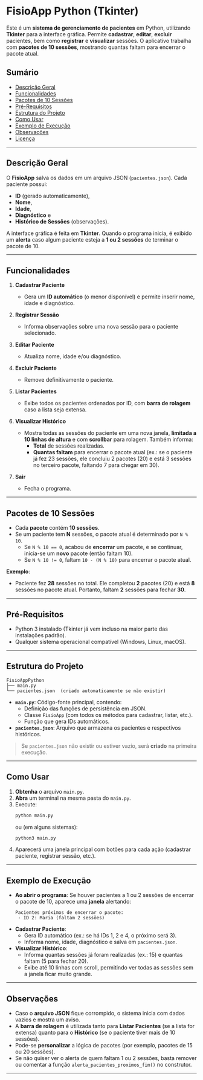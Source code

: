 # FisioApp Python (Tkinter)

Este é um **sistema de gerenciamento de pacientes** em Python, utilizando **Tkinter** para a interface gráfica. Permite **cadastrar**, **editar**, **excluir** pacientes, bem como **registrar** e **visualizar** sessões. O aplicativo trabalha com **pacotes de 10 sessões**, mostrando quantas faltam para encerrar o pacote atual.

## Sumário
- [Descrição Geral](#descrição-geral)
- [Funcionalidades](#funcionalidades)
- [Pacotes de 10 Sessões](#pacotes-de-10-sessões)
- [Pré-Requisitos](#pré-requisitos)
- [Estrutura do Projeto](#estrutura-do-projeto)
- [Como Usar](#como-usar)
- [Exemplo de Execução](#exemplo-de-execução)
- [Observações](#observações)
- [Licença](#licença)

---

## Descrição Geral

O **FisioApp** salva os dados em um arquivo JSON (`pacientes.json`). Cada paciente possui:
- **ID** (gerado automaticamente),  
- **Nome**,  
- **Idade**,  
- **Diagnóstico** e  
- **Histórico de Sessões** (observações).

A interface gráfica é feita em **Tkinter**. Quando o programa inicia, é exibido um **alerta** caso algum paciente esteja a **1 ou 2 sessões** de terminar o pacote de 10.

---

## Funcionalidades

1. **Cadastrar Paciente**  
   - Gera um **ID automático** (o menor disponível) e permite inserir nome, idade e diagnóstico.

2. **Registrar Sessão**  
   - Informa observações sobre uma nova sessão para o paciente selecionado.

3. **Editar Paciente**  
   - Atualiza nome, idade e/ou diagnóstico.

4. **Excluir Paciente**  
   - Remove definitivamente o paciente.

5. **Listar Pacientes**  
   - Exibe todos os pacientes ordenados por ID, com **barra de rolagem** caso a lista seja extensa.

6. **Visualizar Histórico**  
   - Mostra todas as sessões do paciente em uma nova janela, **limitada a 10 linhas de altura** e com **scrollbar** para rolagem. Também informa:
     - **Total** de sessões realizadas.
     - **Quantas faltam** para encerrar o pacote atual (ex.: se o paciente já fez 23 sessões, ele concluiu 2 pacotes (20) e está 3 sessões no terceiro pacote, faltando 7 para chegar em 30).

7. **Sair**  
   - Fecha o programa.

---

## Pacotes de 10 Sessões

- Cada **pacote** contém **10 sessões**.  
- Se um paciente tem **N** sessões, o pacote atual é determinado por `N % 10`.  
  - Se `N % 10 == 0`, acabou de **encerrar** um pacote, e se continuar, inicia-se um **novo** pacote (então faltam 10).  
  - Se `N % 10 != 0`, faltam `10 - (N % 10)` para encerrar o pacote atual.

**Exemplo**:  
- Paciente fez **28** sessões no total. Ele completou **2** pacotes (20) e está **8** sessões no pacote atual. Portanto, faltam **2** sessões para fechar **30**.

---

## Pré-Requisitos

- Python 3 instalado (Tkinter já vem incluso na maior parte das instalações padrão).  
- Qualquer sistema operacional compatível (Windows, Linux, macOS).

---

## Estrutura do Projeto

```
FisioAppPython
├── main.py
└── pacientes.json  (criado automaticamente se não existir)
```

- **`main.py`**: Código-fonte principal, contendo:
  - Definição das funções de persistência em JSON.
  - Classe `FisioApp` (com todos os métodos para cadastrar, listar, etc.).
  - Função que gera IDs automáticos.
- **`pacientes.json`**: Arquivo que armazena os pacientes e respectivos históricos.

> Se `pacientes.json` não existir ou estiver vazio, será **criado** na primeira execução.

---

## Como Usar

1. **Obtenha** o arquivo `main.py`.  
2. **Abra** um terminal na mesma pasta do `main.py`.
3. Execute:
   ```bash
   python main.py
   ```
   ou (em alguns sistemas):
   ```bash
   python3 main.py
   ```
4. Aparecerá uma janela principal com botões para cada ação (cadastrar paciente, registrar sessão, etc.).

---

## Exemplo de Execução

- **Ao abrir o programa**: Se houver pacientes a 1 ou 2 sessões de encerrar o pacote de 10, aparece uma **janela** alertando:
  ```
  Pacientes próximos de encerrar o pacote:
   - ID 2: Maria (faltam 2 sessões)
  ```
- **Cadastrar Paciente**:
  - Gera ID automático (ex.: se há IDs 1, 2 e 4, o próximo será 3).
  - Informa nome, idade, diagnóstico e salva em `pacientes.json`.
- **Visualizar Histórico**:
  - Informa quantas sessões já foram realizadas (ex.: 15) e quantas faltam (5 para fechar 20).
  - Exibe até 10 linhas com scroll, permitindo ver todas as sessões sem a janela ficar muito grande.

---

## Observações

- Caso o **arquivo JSON** fique corrompido, o sistema inicia com dados vazios e mostra um aviso.
- A **barra de rolagem** é utilizada tanto para **Listar Pacientes** (se a lista for extensa) quanto para o **Histórico** (se o paciente tiver mais de 10 sessões).
- Pode-se **personalizar** a lógica de pacotes (por exemplo, pacotes de 15 ou 20 sessões).
- Se não quiser ver o alerta de quem faltam 1 ou 2 sessões, basta remover ou comentar a função `alerta_pacientes_proximos_fim()` no construtor.

---

